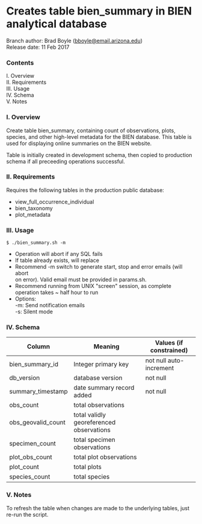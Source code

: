 # Creates table bien_summary in BIEN analytical database

Branch author: Brad Boyle (bboyle@email.arizona.edu)  
Release date: 11 Feb 2017

### Contents

I. Overview  
II. Requirements  
III. Usage  
IV. Schema  
V. Notes 

### I. Overview

Create table bien_summary, containing count of observations, plots, species, and other high-level metadata for the BIEN database. This table is used for displaying online summaries on the BIEN website.

Table is initially created in development schema, then copied to production schema if all preceeding operations successful.

### II. Requirements

Requires the following tables in the production public database:
  * view_full_occurrence_individual
  * bien_taxonomy
  * plot_metadata

### III. Usage

```
$ ./bien_summary.sh -m

```

  * Operation will abort if any SQL fails
  * If table already exists, will replace
  * Recommend -m switch to generate start, stop and error emails (will abort  
    on error). Valid email must be provided in params.sh.
  * Recommend running from UNIX "screen" session, as complete 
    operation takes ~ half hour to run
  * Options:  
  	-m: Send notification emails  
  	-s: Silent mode  
  	
### IV. Schema

| Column | Meaning | Values (if constrained)
| ------ | ------- | -----------------------
 bien_summary_id    | Integer primary key | not null auto-increment
 db_version         | database version    | not null
 summary_timestamp  | date summary record added | not null
 obs_count          | total observations                     | 
 obs_geovalid_count | total validly georeferenced observations | 
 specimen_count     | total specimen observations | 
 plot_obs_count     | total plot observations | 
 plot_count         | total plots             | 
 species_count      | total species           | 

### V. Notes

To refresh the table when changes are made to the underlying tables, just re-run the script.
